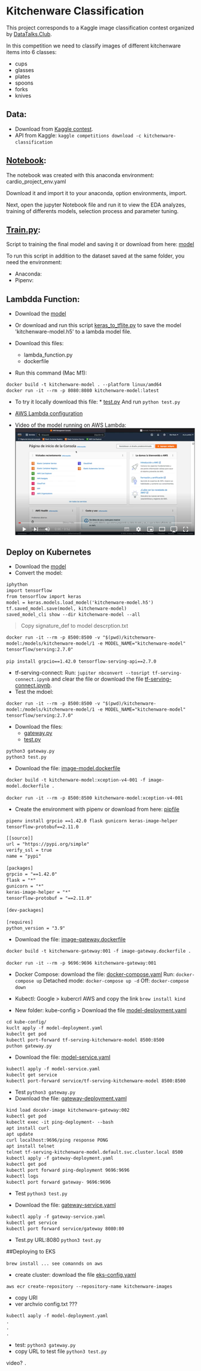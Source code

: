 # Kitchenware Classification

This project corresponds to a Kaggle image classification contest organized by [DataTalks.Club](https://www.kaggle.com/competitions/kitchenware-classification/overview).

In this competition we need to classify images of different kitchenware items into 6 classes:

* cups
* glasses
* plates
* spoons
* forks
* knives

## Data: 
 * Download from [Kaggle contest](https://www.kaggle.com/competitions/kitchenware-classification/data).
 * API from Kaggle:  ```kaggle competitions download -c kitchenware-classification```
 
## [Notebook](notebook.):
The notebook was created with this anaconda environment: cardio_project_env.yaml

Download it and import it to your anaconda, option environments, import.

Next, open the jupyter Notebook file and run it to view the EDA analyzes, training of differents models, selection process and parameter tuning.

## [Train.py](train.py):

Script to training the final model and saving it or download from here: [model](kitchenware-model.h5)

To run this script in addition to the dataset saved at the same folder, you need the environment:
* Anaconda:
* Pipenv:

## Lambdda Function:
 * Download the [model](kitchenware-model.tflite)
 * Or download and run this script [keras_to_tflite.py](keras_to_tflite.py) to save the model 'kitchenware-model.h5' to a lambda model file.
 * Download this files:
     * lambda_function.py
     * dockerfile

 * Run this command (Mac M1): 
```docker build -t kitchenware-model .
docker build -t kitchenware-model . --platform linux/amd64
docker run -it --rm -p 8080:8080 kitchenware-model:latest
```
 * To try it locally download this file: 
       * [test.py](test.py) And run ```python test.py``` 


* [AWS Lambda configuration](AWS-Lambda-configuration.md)

* Video of the model running on AWS Lambda:
[![demo-video](images/demo-video.png)](https://youtu.be/ZKhc76kcJos) 

## Deploy on Kubernetes
* Download the [model](kitchenware-model.h5)
* Convert the model:
```
iphython
import tensorflow
from tensorflow import keras
model = keras.models.load_model('kitchenware-model.h5')
tf.saved_model.save(model, kitchenware-model)
saved_model_cli show --dir kitchenware-model --all
```
> Copy signature_def to model descrption.txt
```
docker run -it --rm -p 8500:8500 -v "$(pwd)/kitchenware-model:/models/kitchenware-model/1 -e MODEL_NAME="kitchenware-model" tensorflow/serving:2.7.0" 

pip install grpcio==1.42.0 tensorflow-serving-api==2.7.0
```
* tf-serving-connect:
Run: ```jupiter nbconvert --tosript tf-serving-connect.ipynb``` and clear the file or download the file [tf-serving-connect.ipynb](tf-serving-connect.ipynb).
* Test the mdoel:
```
docker run -it --rm -p 8500:8500 -v "$(pwd)/kitchenware-model:/models/kitchenware-model/1 -e MODEL_NAME="kitchenware-model" tensorflow/serving:2.7.0" 
```
* Download the files: 
   * [gateway.py](gateway.py)
   * [test.py](test.py)
  
```
python3 gateway.py
python3 test.py
```
* Download the file: [image-model.dockerfile]([image-model.dockerfile) 
```
docker build -t kitchenware-model:xception-v4-001 -f image-model.dockerfile .

docker run -it --rm -p 8500:8500 kitchenware-model:xception-v4-001
```
* Create the environment with pipenv or download from here: [pipfile]([pipfile)

```
pipenv install grpcio ==1.42.0 flask gunicorn keras-image-helper tensorflow-protobuf==2.11.0

```


```
[[source]]
url = "https://pypi.org/simple"
verify_ssl = true
name = "pypi"

[packages]
grpcio = "==1.42.0"
flask = "*"
gunicorn = "*"
keras-image-helper = "*"
tensorflow-protobuf = "==2.11.0"

[dev-packages]

[requires]
python_version = "3.9"
```
* Download the file: [image-gateway.dockerfile](image-gateway.dockerfile) 
```
docker build -t kitchenware-gateway:001 -f image-gateway.dockerfile .

docker run -it --rm -p 9696:9696 kitchenware-gateway:001
```

* Docker Compose: download the file: [docker-compose.yaml](docker-compose.yaml) 
Run: ```docker-compose up```
Detached mode: ```docker-compose up -d```
Off: ```docker-compose down```

* Kubectl: Google > kubercrl AWS and copy the link
```brew install kind```
* New folder: kube-config > Download the file [model-deployment.yaml](model-deployment.yaml)
```kind load docker-image kitchenware-model:xception-v4-001
cd kube-config/
kuclt apply -f model-deployment.yaml
kubeclt get pod
kubectl port-forward tf-serving-kitchenware-model 8500:8500
puthon gateway.py
```
* Download the file: [model-service.yaml](model-service.yaml) 
```
kubectl apply -f model-service.yaml
kubeclt get service
kubectl port-forward service/tf-serving-kitchenware-model 8500:8500
```
* Test ```python3 gateway.py```
* Download the file: [gateway-deployment.yaml](gateway-deployment.yaml) 
```
kind load docekr-image kitchenware-gateway:002
kubectl get pod
kubeclt exec -it ping-deployment- --bash
apt install curl
apt update
curl localhost:9696/ping response PONG
apt install telnet
telnet tf-serving-kitchenware-model.default.svc.cluster.local 8500
kubectl apply -f gateway-deployment.yaml
kubectl get pod
kubectl port forward ping-deployment 9696:9696
kubectl logs
kubectl port forward gateway- 9696:9696
```
* Test ```python3 test.py```

* Download the file: [gateway-service.yaml](gateway-service.yaml) 
```
kubectl apply -f gateway-service.yaml
kubectl get service
kubectl port forward service/gateway 8080:80
```
* Test.py URL:8080 ```python3 test.py```

##Deploying to EKS

```brew install ... see comannds on aws```
* create cluster: download the file [eks-config.yaml](eks-config.yaml)
```eksctl create cluster -f eks-config.yaml
aws ecr create-repository --repository-name kitchenware-images
```
* copy URI
* ver archvio config.txt ???
```kuctl get nodes
kubectl aaply -f model-deployment.yaml
.
.
.

```
* test: ```python3 gateway.py```
* copy URL to test file ```python3 test.py```

video?
```.```














